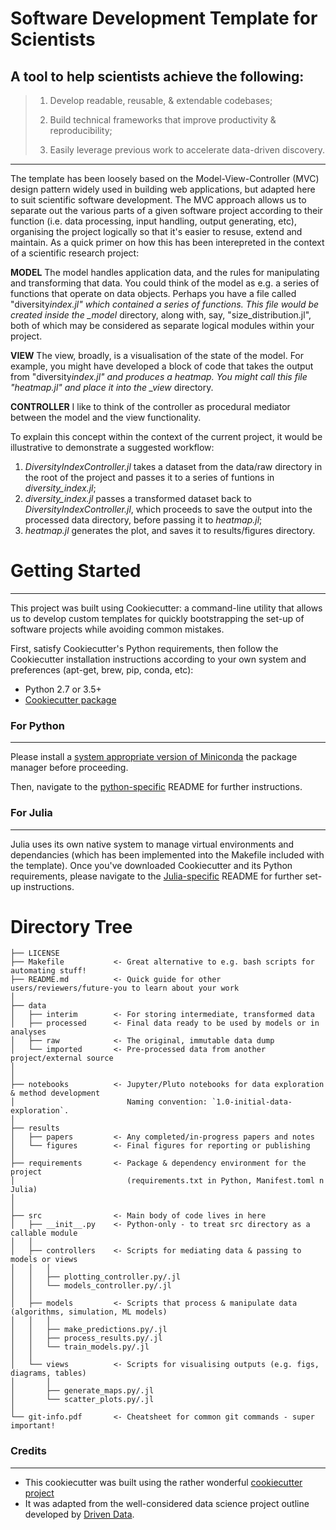 # Software Development Template for Scientists

## A tool to help scientists achieve the following:

> 1.  Develop readable, reusable, & extendable codebases;
>
> 2.  Build technical frameworks that improve productivity & reproducibility;
>
> 3.  Easily leverage previous work to accelerate data-driven discovery.

---

The template has been loosely based on the Model-View-Controller (MVC) design pattern widely used in building web applications, but adapted here to suit scientific software development. The MVC approach allows us to separate out the various parts of a given software project according to their function (i.e. data processing, input handling, output generating, etc), organising the project logically so that it's easier to resuse, extend and maintain. As a quick primer on how this has been interepreted in the context of a scientific research project:

**MODEL**
The model handles application data, and the rules for manipulating and transforming that data. You could think of the model as e.g. a series of functions that operate on data objects. Perhaps you have a file called "diversity*index.jl" which contained a series of functions. This file would be created inside the \_model* directory, along with, say, "size_distribution.jl", both of which may be considered as separate logical modules within your project.

**VIEW**
The view, broadly, is a visualisation of the state of the model. For example, you might have developed a block of code that takes the output from "diversity*index.jl" and produces a heatmap. You might call this file "heatmap.jl" and place it into the \_view* directory.

**CONTROLLER**
I like to think of the controller as procedural mediator between the model and the view functionality.

To explain this concept within the context of the current project, it would be illustrative to demonstrate a suggested workflow:

1. _DiversityIndexController.jl_ takes a dataset from the data/raw directory in the root of the project and passes it to a series of funtions in _diversity_index.jl_;
2. _diversity_index.jl_ passes a transformed dataset back to _DiversityIndexController.jl_, which proceeds to save the output into the processed data directory, before passing it to _heatmap.jl_;
3. _heatmap.jl_ generates the plot, and saves it to results/figures directory.

# Getting Started

---

This project was built using Cookiecutter: a command-line utility that allows us to develop custom templates for quickly bootstrapping the set-up of software projects while avoiding common mistakes.

First, satisfy Cookiecutter's Python requirements, then follow the Cookiecutter installation instructions according to your own system and preferences (apt-get, brew, pip, conda, etc):

- Python 2.7 or 3.5+
- [Cookiecutter package](http://cookiecutter.readthedocs.org/en/latest/installation.html)

### For Python

---

Please install a [system appropriate version of Miniconda](https://conda.io/projects/conda/en/latest/user-guide/install/index.html) the package manager before proceeding.

Then, navigate to the [python-specific](https://github.com/teatauri/cookiecutter-for-scientists/tree/master/python) README for further instructions.

### For Julia

---

Julia uses its own native system to manage virtual environments and dependancies (which has been implemented into the Makefile included with the template). Once you've downloaded Cookiecutter and its Python requirements, please navigate to the [Julia-specific](https://github.com/teatauri/cookiecutter-for-scientists/tree/master/julia) README for further set-up instructions.

# Directory Tree

    ├── LICENSE
    ├── Makefile           <- Great alternative to e.g. bash scripts for automating stuff!
    ├── README.md          <- Quick guide for other users/reviewers/future-you to learn about your work
    │ 
    ├── data
    │   ├── interim        <- For storing intermediate, transformed data
    │   ├── processed      <- Final data ready to be used by models or in analyses
    │   ├── raw            <- The original, immutable data dump
    │   └── imported       <- Pre-processed data from another project/external source
    │
    │
    ├── notebooks          <- Jupyter/Pluto notebooks for data exploration & method development
    │                         Naming convention: `1.0-initial-data-exploration`.
    │
    ├── results
    │   ├── papers         <- Any completed/in-progress papers and notes
    │   └── figures        <- Final figures for reporting or publishing
    │
    ├── requirements       <- Package & dependency environment for the project
    │                         (requirements.txt in Python, Manifest.toml n Julia)
    │
    │
    ├── src                <- Main body of code lives in here
    │   ├── __init__.py    <- Python-only - to treat src directory as a callable module
    │   │
    │   ├── controllers    <- Scripts for mediating data & passing to models or views
    │   │   │
    │   │   ├── plotting_controller.py/.jl
    │   │   └── models_controller.py/.jl
    │   │
    │   ├── models         <- Scripts that process & manipulate data (algorithms, simulation, ML models)
    │   │   │
    │   │   ├── make_predictions.py/.jl
    │   │   ├── process_results.py/.jl
    │   │   └── train_models.py/.jl
    │   │
    │   └── views          <- Scripts for visualising outputs (e.g. figs, diagrams, tables)
    │       │
    │       ├── generate_maps.py/.jl
    │       └── scatter_plots.py/.jl
    │
    └── git-info.pdf       <- Cheatsheet for common git commands - super important!

### Credits

---

- This cookiecutter was built using the rather wonderful [cookiecutter project](https://cookiecutter.readthedocs.io/)
- It was adapted from the well-considered data science project outline developed by [Driven Data](https://www.drivendata.org/).
